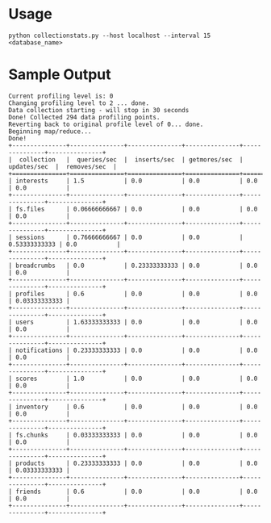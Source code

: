 Usage
=====

`python collectionstats.py --host localhost --interval 15 <database_name>`

Sample Output
=============

    Current profiling level is: 0
    Changing profiling level to 2 ... done.
    Data collection starting - will stop in 30 seconds
    Done! Collected 294 data profiling points.
    Reverting back to original profile level of 0... done.
    Beginning map/reduce...
    Done!
    +---------------+---------------+---------------+---------------+---------------+---------------+
    |  collection   |  queries/sec  |  inserts/sec  | getmores/sec  |  updates/sec  |  removes/sec  |
    +===============+===============+===============+===============+===============+===============+
    | interests     | 1.5           | 0.0           | 0.0           | 0.0           | 0.0           |
    +---------------+---------------+---------------+---------------+---------------+---------------+
    | fs.files      | 0.06666666667 | 0.0           | 0.0           | 0.0           | 0.0           |
    +---------------+---------------+---------------+---------------+---------------+---------------+
    | sessions      | 0.76666666667 | 0.0           | 0.0           | 0.53333333333 | 0.0           |
    +---------------+---------------+---------------+---------------+---------------+---------------+
    | breadcrumbs   | 0.0           | 0.23333333333 | 0.0           | 0.0           | 0.0           |
    +---------------+---------------+---------------+---------------+---------------+---------------+
    | profiles      | 0.6           | 0.0           | 0.0           | 0.0           | 0.03333333333 |
    +---------------+---------------+---------------+---------------+---------------+---------------+
    | users         | 1.63333333333 | 0.0           | 0.0           | 0.0           | 0.0           |
    +---------------+---------------+---------------+---------------+---------------+---------------+
    | notifications | 0.23333333333 | 0.0           | 0.0           | 0.0           | 0.0           |
    +---------------+---------------+---------------+---------------+---------------+---------------+
    | scores        | 1.0           | 0.0           | 0.0           | 0.0           | 0.0           |
    +---------------+---------------+---------------+---------------+---------------+---------------+
    | inventory     | 0.6           | 0.0           | 0.0           | 0.0           | 0.0           |
    +---------------+---------------+---------------+---------------+---------------+---------------+
    | fs.chunks     | 0.03333333333 | 0.0           | 0.0           | 0.0           | 0.0           |
    +---------------+---------------+---------------+---------------+---------------+---------------+
    | products      | 0.23333333333 | 0.0           | 0.0           | 0.0           | 0.03333333333 |
    +---------------+---------------+---------------+---------------+---------------+---------------+
    | friends       | 0.6           | 0.0           | 0.0           | 0.0           | 0.0           |
    +---------------+---------------+---------------+---------------+---------------+---------------+
